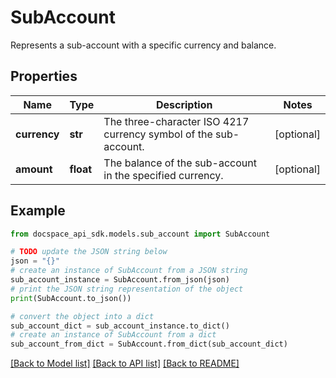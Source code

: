 # SubAccount
Represents a sub-account with a specific currency and balance.

## Properties

Name | Type | Description | Notes
------------ | ------------- | ------------- | -------------
**currency** | **str** | The three-character ISO 4217 currency symbol of the sub-account. | [optional] 
**amount** | **float** | The balance of the sub-account in the specified currency. | [optional] 

## Example

```python
from docspace_api_sdk.models.sub_account import SubAccount

# TODO update the JSON string below
json = "{}"
# create an instance of SubAccount from a JSON string
sub_account_instance = SubAccount.from_json(json)
# print the JSON string representation of the object
print(SubAccount.to_json())

# convert the object into a dict
sub_account_dict = sub_account_instance.to_dict()
# create an instance of SubAccount from a dict
sub_account_from_dict = SubAccount.from_dict(sub_account_dict)
```
[[Back to Model list]](../README.md#documentation-for-models) [[Back to API list]](../README.md#documentation-for-api-endpoints) [[Back to README]](../README.md)


